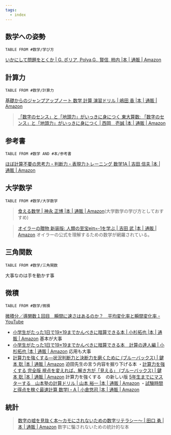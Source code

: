 ```yaml
---
tags:
  - index
---
```

## 数学への姿勢
```dataview
TABLE FROM #数学/学び方 
```
[いかにして問題をとくか | G. ポリア, Polya,G., 賢信, 柿内 |本 | 通販 | Amazon](https://www.amazon.co.jp/%E3%81%84%E3%81%8B%E3%81%AB%E3%81%97%E3%81%A6%E5%95%8F%E9%A1%8C%E3%82%92%E3%81%A8%E3%81%8F%E3%81%8B-G-%E3%83%9D%E3%83%AA%E3%82%A2/dp/4621045938)
## 計算力
```dataview
TABLE FROM #数学/計算力 
```
[基礎からのジャンプアップノート 数学 計算 演習ドリル | 嶋田 香 |本 | 通販 | Amazon](https://www.amazon.co.jp/%E5%9F%BA%E7%A4%8E%E3%81%8B%E3%82%89%E3%81%AE%E3%82%B8%E3%83%A3%E3%83%B3%E3%83%97%E3%82%A2%E3%83%83%E3%83%97%E3%83%8E%E3%83%BC%E3%83%88-%E6%95%B0%E5%AD%A6-%E8%A8%88%E7%AE%97-%E6%BC%94%E7%BF%92%E3%83%89%E3%83%AA%E3%83%AB-%E5%B6%8B%E7%94%B0/dp/4010345020/ref=sr_1_9?__mk_ja_JP=%E3%82%AB%E3%82%BF%E3%82%AB%E3%83%8A&keywords=%E6%95%B0IA+%E6%9B%B8%E3%81%8D%E8%BE%BC%E3%81%BF&qid=1706694148&s=books&sr=1-9)

>[「数字のセンス」と「地頭力」がいっきに身につく 東大算数: 「数字のセンス」と「地頭力」がいっきに身につく | 西岡　壱誠 |本 | 通販 | Amazon](https://www.amazon.co.jp/dp/4492047646?tag=toyokeizaia-22&linkCode=ogi&th=1&psc=1)

## 参考書
```dataview
TABLE FROM #数学 AND #本/参考書
```
[ほぼ計算不要の思考力・判断力・表現力トレーニング 数学1A | 吉田 信夫 |本 | 通販 | Amazon](https://www.amazon.co.jp/%E3%81%BB%E3%81%BC%E8%A8%88%E7%AE%97%E4%B8%8D%E8%A6%81%E3%81%AE%E6%80%9D%E8%80%83%E5%8A%9B%E3%83%BB%E5%88%A4%E6%96%AD%E5%8A%9B%E3%83%BB%E8%A1%A8%E7%8F%BE%E5%8A%9B%E3%83%88%E3%83%AC%E3%83%BC%E3%83%8B%E3%83%B3%E3%82%B0-%E6%95%B0%E5%AD%A61A-%E5%90%89%E7%94%B0-%E4%BF%A1%E5%A4%AB/dp/4887422393/ref=sr_1_4?__mk_ja_JP=%E3%82%AB%E3%82%BF%E3%82%AB%E3%83%8A&crid=YE8DXI0RYS9I&keywords=%E6%95%B0IA+%E8%A8%88%E7%AE%97&qid=1706010376&sprefix=%E6%95%B0ia+%E8%A8%88%E7%AE%97%2Caps%2C214&sr=8-4)
## 大学数学
```dataview
TABLE FROM #数学/大学数学  
```
>[食える数学 | 神永 正博 |本 | 通販 | Amazon](https://www.amazon.co.jp/%E9%A3%9F%E3%81%88%E3%82%8B%E6%95%B0%E5%AD%A6-%E7%A5%9E%E6%B0%B8-%E6%AD%A3%E5%8D%9A/dp/4887598491?dib=eyJ2IjoiMSJ9.-V62UIQEy9fvfC74tMFxNQ.6ihfke1DnEG4u3oE1lkTTpSYM-yEeXNmaveuNKE91L4&dib_tag=se&keywords=%E9%A3%9F%E3%81%88%E3%82%8B%E6%95%B0%E5%AD%A6%E3%80%8F%EF%BC%88%E3%83%87%E3%82%A3%E3%82%B9%E3%82%AB%E3%83%B4%E3%82%A1%E3%83%BC%E3%83%BB%E3%83%88%E3%82%A5%E3%82%A8%E3%83%B3%E3%83%86%E3%82%A3%E3%83%AF%E3%83%B3&qid=1730187651&sr=8-1&linkCode=sl1&tag=slimemap-22&linkId=7b8234b2bc0edb30978c9d0e30e6dfd6&language=ja_JP&ref_=as_li_ss_tl)(大学数学の学び方としておすすめ)

>[オイラーの贈物 新装版: 人類の至宝eiπ=-1を学ぶ | 吉田 武 |本 | 通販 | Amazon](https://www.amazon.co.jp/%E6%96%B0%E8%A3%85%E7%89%88-%E3%82%AA%E3%82%A4%E3%83%A9%E3%83%BC%E3%81%AE%E8%B4%88%E7%89%A9%E3%83%BC%E4%BA%BA%E9%A1%9E%E3%81%AE%E8%87%B3%E5%AE%9De-i%CF%80-%E2%88%921%E3%82%92%E5%AD%A6%E3%81%B6-%E5%90%89%E7%94%B0/dp/448601863X)
>オイラーの公式を理解するための数学が網羅されている。


## 三角関数
```dataview
TABLE FROM #数学/三角関数
```
大事なのは手を動かす事

## 微積
```dataview
TABLE FROM #数学/微積
```
[微積分／導関数１回目　瞬間に速さはあるのか？　平均変化率と瞬間変化率 - YouTube](https://www.youtube.com/watch?v=WVDva5fjadg&list=PLaUN0MH8gzXMm2UGIL-lR7R3_BHoY5zWQ)

- [小学生がたった1日で19×19までかんぺきに暗算できる本 | 小杉拓也 |本 | 通販 | Amazon](https://www.amazon.co.jp/o/ASIN/4478116563/diamondinc-22/)
基本が大事
- [小学生がたった1日で19×19までかんぺきに暗算できる本　計算の達人編 | 小杉拓也 |本 | 通販 | Amazon](https://www.amazon.co.jp/o/ASIN/4478118051/diamondinc-22/)
応用も大事
- [計算力を強くする―状況判断力と決断力を磨くために (ブルーバックス) | 鍵本 聡 |本 | 通販 | Amazon](https://www.amazon.co.jp/%E8%A8%88%E7%AE%97%E5%8A%9B%E3%82%92%E5%BC%B7%E3%81%8F%E3%81%99%E3%82%8B%E2%80%95%E7%8A%B6%E6%B3%81%E5%88%A4%E6%96%AD%E5%8A%9B%E3%81%A8%E6%B1%BA%E6%96%AD%E5%8A%9B%E3%82%92%E7%A3%A8%E3%81%8F%E3%81%9F%E3%82%81%E3%81%AB-%E3%83%96%E3%83%AB%E3%83%BC%E3%83%90%E3%83%83%E3%82%AF%E3%82%B9-%E9%8D%B5%E6%9C%AC-%E8%81%A1/dp/4062574934)
迫田先生の言う内容を掘り下げる本
・[計算力を強くする 完全版 視点を変えれば、解き方が「見える」 (ブルーバックス) | 鍵本 聡 |本 | 通販 | Amazon](https://www.amazon.co.jp/%E8%A8%88%E7%AE%97%E5%8A%9B%E3%82%92%E5%BC%B7%E3%81%8F%E3%81%99%E3%82%8B-%E5%AE%8C%E5%85%A8%E7%89%88-%E8%A6%96%E7%82%B9%E3%82%92%E5%A4%89%E3%81%88%E3%82%8C%E3%81%B0%E3%80%81%E8%A7%A3%E3%81%8D%E6%96%B9%E3%81%8C%E3%80%8C%E8%A6%8B%E3%81%88%E3%82%8B%E3%80%8D-%E3%83%96%E3%83%AB%E3%83%BC%E3%83%90%E3%83%83%E3%82%AF%E3%82%B9-%E9%8D%B5%E6%9C%AC/dp/4065325838)
計算力を強くする　の新しい版
[5年生までにマスターする　山本塾の計算ドリル | 山本 裕一 |本 | 通販 | Amazon](https://www.amazon.co.jp/5%E5%B9%B4%E7%94%9F%E3%81%BE%E3%81%A7%E3%81%AB%E3%83%9E%E3%82%B9%E3%82%BF%E3%83%BC%E3%81%99%E3%82%8B-%E5%B1%B1%E6%9C%AC%E5%A1%BE%E3%81%AE%E8%A8%88%E7%AE%97%E3%83%89%E3%83%AA%E3%83%AB-%E5%B1%B1%E6%9C%AC-%E8%A3%95%E4%B8%80/dp/4907197292/ref=sr_1_1?creative=6339&keywords=5%E5%B9%B4%E7%94%9F%E3%81%BE%E3%81%A7%E3%81%AB%E3%83%9E%E3%82%B9%E3%82%BF%E3%83%BC%E3%81%99%E3%82%8B&linkCode=ure&qid=1702957462&sr=8-1)
・[試験時間と得点を稼ぐ最速計算 数学I・A | 小倉悠司 |本 | 通販 | Amazon](https://www.amazon.co.jp/%E8%A9%A6%E9%A8%93%E6%99%82%E9%96%93%E3%81%A8%E5%BE%97%E7%82%B9%E3%82%92%E7%A8%BC%E3%81%90%E6%9C%80%E9%80%9F%E8%A8%88%E7%AE%97-%E6%95%B0%E5%AD%A6%E2%85%A0%E3%83%BB-%E5%B0%8F%E5%80%89%E6%82%A0%E5%8F%B8/dp/4010349115/ref=sr_1_1?__mk_ja_JP=%E3%82%AB%E3%82%BF%E3%82%AB%E3%83%8A&crid=2X3KT59KN38DL&keywords=%E6%9C%80%E9%80%9F%E8%A8%88%E7%AE%97&qid=1704029609&s=books&sprefix=%E6%9C%80%E9%80%9F%E8%A8%88%E7%AE%97%2Cstripbooks%2C303&sr=1-1)


## 統計
>[数字の嘘を見抜く本～カモにされないための数字リテラシー～ | 田口 勇 |本 | 通販 | Amazon](https://www.amazon.co.jp/%E6%95%B0%E5%AD%97%E3%81%AE%E5%98%98%E3%82%92%E8%A6%8B%E6%8A%9C%E3%81%8F%E6%9C%AC%EF%BD%9E%E3%82%AB%E3%83%A2%E3%81%AB%E3%81%95%E3%82%8C%E3%81%AA%E3%81%84%E3%81%9F%E3%82%81%E3%81%AE%E6%95%B0%E5%AD%97%E3%83%AA%E3%83%86%E3%83%A9%E3%82%B7%E3%83%BC%EF%BD%9E-%E7%94%B0%E5%8F%A3-%E5%8B%87/dp/4801304699)
>数字に騙されないための統計的な本

